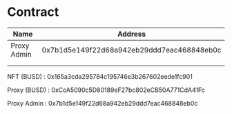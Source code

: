 # Contract


| Name  | Address |
|---|---|
| Proxy Admin  | 0x7b1d5e149f22d68a942eb29ddd7eac468848eb0c  |
|   |   |
|   |   |



NFT (BUSD) : 0x165a3cda295784c195746e3b267602eede1fc901

Proxy (BUSD) : 0xCcA5090c5D80189eF27bc802eCB50A771CdA41Fc



Proxy Admin : 0x7b1d5e149f22d68a942eb29ddd7eac468848eb0c
